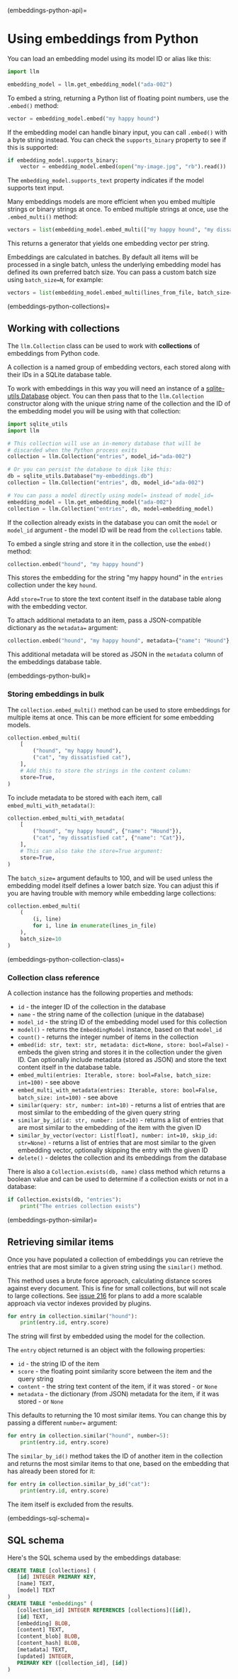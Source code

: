 (embeddings-python-api)=
# Using embeddings from Python

You can load an embedding model using its model ID or alias like this:
```python
import llm

embedding_model = llm.get_embedding_model("ada-002")
```
To embed a string, returning a Python list of floating point numbers, use the `.embed()` method:
```python
vector = embedding_model.embed("my happy hound")
```
If the embedding model can handle binary input, you can call `.embed()` with a byte string instead. You can check the `supports_binary` property to see if this is supported:
```python
if embedding_model.supports_binary:
    vector = embedding_model.embed(open("my-image.jpg", "rb").read())
```
The `embedding_model.supports_text` property indicates if the model supports text input.

Many embeddings models are more efficient when you embed multiple strings or binary strings at once. To embed multiple strings at once, use the `.embed_multi()` method:
```python
vectors = list(embedding_model.embed_multi(["my happy hound", "my dissatisfied cat"]))
```
This returns a generator that yields one embedding vector per string.

Embeddings are calculated in batches. By default all items will be processed in a single batch, unless the underlying embedding model has defined its own preferred batch size. You can pass a custom batch size using `batch_size=N`, for example:

```python
vectors = list(embedding_model.embed_multi(lines_from_file, batch_size=20))
```

(embeddings-python-collections)=
## Working with collections

The `llm.Collection` class can be used to work with **collections** of embeddings from Python code.

A collection is a named group of embedding vectors, each stored along with their IDs in a SQLite database table.

To work with embeddings in this way you will need an instance of a [sqlite-utils Database](https://sqlite-utils.datasette.io/en/stable/python-api.html#connecting-to-or-creating-a-database) object. You can then pass that to the `llm.Collection` constructor along with the unique string name of the collection and the ID of the embedding model you will be using with that collection:

```python
import sqlite_utils
import llm

# This collection will use an in-memory database that will be
# discarded when the Python process exits
collection = llm.Collection("entries", model_id="ada-002")

# Or you can persist the database to disk like this:
db = sqlite_utils.Database("my-embeddings.db")
collection = llm.Collection("entries", db, model_id="ada-002")

# You can pass a model directly using model= instead of model_id=
embedding_model = llm.get_embedding_model("ada-002")
collection = llm.Collection("entries", db, model=embedding_model)
```
If the collection already exists in the database you can omit the `model` or `model_id` argument - the model ID will be read from the `collections` table.

To embed a single string and store it in the collection, use the `embed()` method:

```python
collection.embed("hound", "my happy hound")
```
This stores the embedding for the string "my happy hound" in the `entries` collection under the key `hound`.

Add `store=True` to store the text content itself in the database table along with the embedding vector.

To attach additional metadata to an item, pass a JSON-compatible dictionary as the `metadata=` argument:

```python
collection.embed("hound", "my happy hound", metadata={"name": "Hound"}, store=True)
```
This additional metadata will be stored as JSON in the `metadata` column of the embeddings database table.

(embeddings-python-bulk)=
### Storing embeddings in bulk

The `collection.embed_multi()` method can be used to store embeddings for multiple items at once. This can be more efficient for some embedding models.

```python
collection.embed_multi(
    [
        ("hound", "my happy hound"),
        ("cat", "my dissatisfied cat"),
    ],
    # Add this to store the strings in the content column:
    store=True,
)
```
To include metadata to be stored with each item, call `embed_multi_with_metadata()`:

```python
collection.embed_multi_with_metadata(
    [
        ("hound", "my happy hound", {"name": "Hound"}),
        ("cat", "my dissatisfied cat", {"name": "Cat"}),
    ],
    # This can also take the store=True argument:
    store=True,
)
```
The `batch_size=` argument defaults to 100, and will be used unless the embedding model itself defines a lower batch size. You can adjust this if you are having trouble with memory while embedding large collections:

```python
collection.embed_multi(
    (
        (i, line)
        for i, line in enumerate(lines_in_file)
    ),
    batch_size=10
)
```

(embeddings-python-collection-class)=
### Collection class reference

A collection instance has the following properties and methods:

- `id` - the integer ID of the collection in the database
- `name` - the string name of the collection (unique in the database)
- `model_id` - the string ID of the embedding model used for this collection
- `model()` - returns the `EmbeddingModel` instance, based on that `model_id`
- `count()` - returns the integer number of items in the collection
- `embed(id: str, text: str, metadata: dict=None, store: bool=False)` - embeds the given string and stores it in the collection under the given ID. Can optionally include metadata (stored as JSON) and store the text content itself in the database table.
- `embed_multi(entries: Iterable, store: bool=False, batch_size: int=100)` - see above
- `embed_multi_with_metadata(entries: Iterable, store: bool=False, batch_size: int=100)` - see above
- `similar(query: str, number: int=10)` - returns a list of entries that are most similar to the embedding of the given query string
- `similar_by_id(id: str, number: int=10)` - returns a list of entries that are most similar to the embedding of the item with the given ID
- `similar_by_vector(vector: List[float], number: int=10, skip_id: str=None)` - returns a list of entries that are most similar to the given embedding vector, optionally skipping the entry with the given ID
- `delete()` - deletes the collection and its embeddings from the database

There is also a `Collection.exists(db, name)` class method which returns a boolean value and can be used to determine if a collection exists or not in a database:

```python
if Collection.exists(db, "entries"):
    print("The entries collection exists")
```

(embeddings-python-similar)=
## Retrieving similar items

Once you have populated a collection of embeddings you can retrieve the entries that are most similar to a given string using the `similar()` method.

This method uses a brute force approach, calculating distance scores against every document. This is fine for small collections, but will not scale to large collections. See [issue 216](https://github.com/simonw/llm/issues/216) for plans to add a more scalable approach via vector indexes provided by plugins.

```python
for entry in collection.similar("hound"):
    print(entry.id, entry.score)
```
The string will first by embedded using the model for the collection.

The `entry` object returned is an object with the following properties:

- `id` - the string ID of the item
- `score` - the floating point similarity score between the item and the query string
- `content` - the string text content of the item, if it was stored - or `None`
- `metadata` - the dictionary (from JSON) metadata for the item, if it was stored - or `None`

This defaults to returning the 10 most similar items. You can change this by passing a different `number=` argument:
```python
for entry in collection.similar("hound", number=5):
    print(entry.id, entry.score)
```
The `similar_by_id()` method takes the ID of another item in the collection and returns the most similar items to that one, based on the embedding that has already been stored for it:

```python
for entry in collection.similar_by_id("cat"):
    print(entry.id, entry.score)
```
The item itself is excluded from the results.

(embeddings-sql-schema)=
## SQL schema

Here's the SQL schema used by the embeddings database:

<!-- [[[cog
import cog
from llm.embeddings_migrations import embeddings_migrations
import sqlite_utils
import re
db = sqlite_utils.Database(memory=True)
embeddings_migrations.apply(db)

cog.out("```sql\n")
for table in ("collections", "embeddings"):
    schema = db[table].schema
    cog.out(format(schema))
    cog.out("\n")
cog.out("```\n")
]]] -->
```sql
CREATE TABLE [collections] (
   [id] INTEGER PRIMARY KEY,
   [name] TEXT,
   [model] TEXT
)
CREATE TABLE "embeddings" (
   [collection_id] INTEGER REFERENCES [collections]([id]),
   [id] TEXT,
   [embedding] BLOB,
   [content] TEXT,
   [content_blob] BLOB,
   [content_hash] BLOB,
   [metadata] TEXT,
   [updated] INTEGER,
   PRIMARY KEY ([collection_id], [id])
)
```
<!-- [[[end]]] -->
